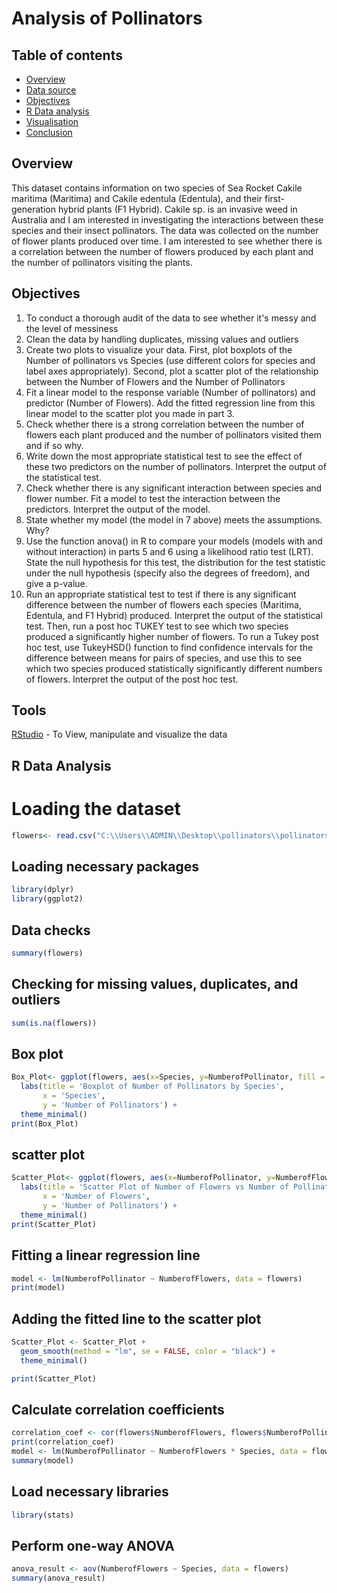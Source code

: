 # Analysis of Pollinators
## Table of contents
- [Overview](#overview)
- [Data source](#data-source)
- [Objectives](#objectives)
- [R Data analysis](#R-data-analysis)
- [Visualisation](#visualisation)
- [Conclusion](#conclusion)


## Overview
This dataset contains information on two species of Sea Rocket Cakile maritima (Maritima) and Cakile edentula (Edentula), and their first-generation hybrid plants (F1 Hybrid). Cakile sp. is an invasive weed in Australia and I am interested in investigating the interactions between these species and their insect pollinators. The data was collected on the number of flower plants produced over time. I am interested to see whether there is a correlation between the number of flowers produced by each plant and the number of pollinators visiting the plants.

## Objectives
1. To conduct a thorough audit of the data to see whether it's messy and the level of messiness
2. Clean the data by handling duplicates, missing values and outliers
3.  Create two plots to visualize your data. First, plot boxplots of the Number of pollinators vs Species (use different colors for species and label axes appropriately). Second, plot a scatter plot of the relationship between the Number of Flowers and the Number of Pollinators
4.  Fit a linear model to the response variable (Number of pollinators) and predictor (Number of Flowers). Add the fitted regression line from this linear model to the scatter plot you made in part 3.
5. Check whether there is a strong correlation between the number of flowers each plant produced and the number of pollinators visited them and if so why.
6.   Write down the most appropriate statistical test to see the effect of these two predictors on the number of pollinators. Interpret the output of the statistical test.
7. Check whether there is any significant interaction between species and flower number. Fit a model to test the interaction between the predictors. Interpret the output of the model.
8. State whether my model (the model in 7 above) meets the assumptions. Why?
9. Use the function anova() in R to compare your models (models with and without interaction) in parts 5 and 6 using a likelihood ratio test (LRT). State the null hypothesis for this test, the distribution for the test statistic under the null hypothesis (specify also the degrees of freedom), and give a p-value.
10. Run an appropriate statistical test to test if there is any significant difference between the number of flowers each species (Maritima, Edentula, and F1 Hybrid) produced. Interpret the output of the statistical test. Then, run a post hoc TUKEY test to see which two species produced a significantly higher number of flowers. To run a Tukey post hoc test, use TukeyHSD() function to find confidence intervals for the difference between means for pairs of species, and use this to see which two species produced statistically significantly different numbers of flowers. Interpret the output of the post hoc test.






## Tools
[RStudio](#Rstudio) - To View, manipulate and visualize the data

## R Data Analysis
# Loading the dataset
```r
flowers<- read.csv("C:\\Users\\ADMIN\\Desktop\\pollinators\\pollinators.csv")
```
## Loading necessary packages
```r
library(dplyr)
library(ggplot2)
```
## Data checks
```r
summary(flowers)
```
## Checking for missing values, duplicates, and outliers
```r
sum(is.na(flowers))
```
## Box plot
```r
Box_Plot<- ggplot(flowers, aes(x=Species, y=NumberofPollinator, fill = Species)) +geom_boxplot() +
  labs(title = 'Boxplot of Number of Pollinators by Species',
       x = 'Species',
       y = 'Number of Pollinators') +
  theme_minimal()
print(Box_Plot)
```
## scatter plot
```r
Scatter_Plot<- ggplot(flowers, aes(x=NumberofPollinator, y=NumberofFlowers, colour = Species)) +geom_point() +
  labs(title = 'Scatter Plot of Number of Flowers vs Number of Pollinators',
       x = 'Number of Flowers',
       y = 'Number of Pollinators') +
  theme_minimal()
print(Scatter_Plot)
```
## Fitting a linear regression line
```r
model <- lm(NumberofPollinator ~ NumberofFlowers, data = flowers)
print(model)
```
## Adding the fitted line to the scatter plot
```r
Scatter_Plot <- Scatter_Plot +
  geom_smooth(method = "lm", se = FALSE, color = "black") +
  theme_minimal()

print(Scatter_Plot)
```
## Calculate correlation coefficients
```r
correlation_coef <- cor(flowers$NumberofFlowers, flowers$NumberofPollinator)
print(correlation_coef)
model <- lm(NumberofPollinator ~ NumberofFlowers * Species, data = flowers)
summary(model)
```
## Load necessary libraries
```r
library(stats)
```
## Perform one-way ANOVA
```r
anova_result <- aov(NumberofFlowers ~ Species, data = flowers)
summary(anova_result)
```







